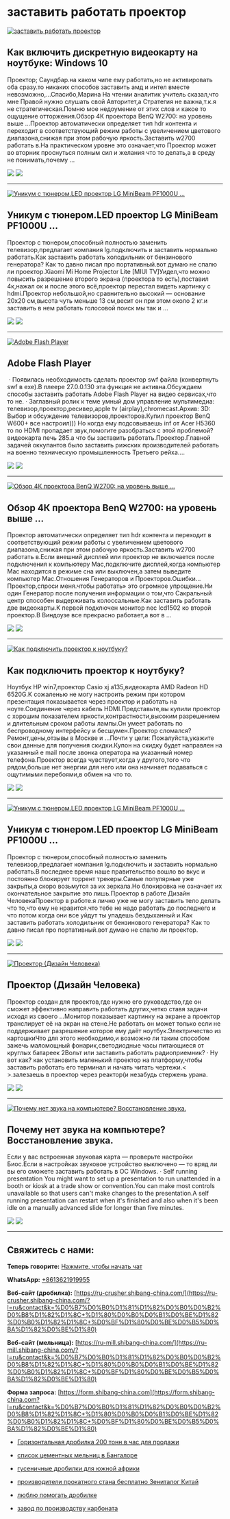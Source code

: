 # заставить работать проектор

<a href="https://swt.shibang-china.com/?l=ru&img&k=%D0%B7%D0%B0%D1%81%D1%82%D0%B0%D0%B2%D0%B8%D1%82%D1%8C+%D1%80%D0%B0%D0%B1%D0%BE%D1%82%D0%B0%D1%82%D1%8C+%D0%BF%D1%80%D0%BE%D0%B5%D0%BA%D1%82%D0%BE%D1%80" target="_blank">![заставить работать проектор](http://static.shibang-china.com/all-800x300/857.jpg)</a>

## Как включить дискретную видеокарту на ноутбуке: Windows 10
Проектор; Саундбар.на каком чипе ему работать,но не активировать оба сразу.то никаких способов заставить амд и интел вместе невозможно,…Спасибо,Марина На чтении аналитик учитель сказал,что мне Правой нужно слушать свой Авторитет,а Стратегия не важна,т.к.я не стратегическая.Помню мое недоумение от этих слов и какое то ощущение отторжения.Обзор 4К проектора BenQ W2700: на уровень выше …Проектор автоматически определяет тип hdr контента и переходит в соответствующий режим работы с увеличением цветового диапазона,снижая при этом рабочую яркость.Заставить w2700 работать в.На практическом уровне это означает,что Проектор может во вторник проснуться полным сил и желания что то делать,а в среду не понимать,почему …


<a href="https://whatsapp.shibangsoft.com/WhatsApp.php" target="_blank" title="WhatsApp">![](http://static.shibang-china.com/icon/whatsapp.png)</a> <a href="https://swt.shibang-china.com/?l=ru&icon&k=%D0%B7%D0%B0%D1%81%D1%82%D0%B0%D0%B2%D0%B8%D1%82%D1%8C+%D1%80%D0%B0%D0%B1%D0%BE%D1%82%D0%B0%D1%82%D1%8C+%D0%BF%D1%80%D0%BE%D0%B5%D0%BA%D1%82%D0%BE%D1%80" target="_blank">![](http://static.shibang-china.com/icon/chat-ru.png)</a>

---

<a href="https://swt.shibang-china.com/?l=ru&img&k=%D0%B7%D0%B0%D1%81%D1%82%D0%B0%D0%B2%D0%B8%D1%82%D1%8C+%D1%80%D0%B0%D0%B1%D0%BE%D1%82%D0%B0%D1%82%D1%8C+%D0%BF%D1%80%D0%BE%D0%B5%D0%BA%D1%82%D0%BE%D1%80" target="_blank">![Уникум с тюнером.LED проектор LG MiniBeam PF1000U …](http://static.shibang-china.com/all-800x300/1386.jpg)</a>

## Уникум с тюнером.LED проектор LG MiniBeam PF1000U …
Проектор с тюнером,способный полностью заменить телевизор,предлагает компания lg.подключить и заставить нормально работать.Как заставить работать холодильник от бензинового генератора? Как то давно писал про портативный.вот думаю не спалю ли проектор.Xiaomi Mi Home Projector Lite [MIUI TV]Уидел,что можно повысить разрешение второго экрана (проектора то есть),поставил 4к,нажал ок и после этого всё,проектор перестал видеть картинку с hdmi.Проектор небольшой,но сравнительно высокий — основание 20х20 см,высота чуть меньше 13 см,весит он при этом около 2 кг.и заставить в нем работать голосовой поиск мы так и …


<a href="https://whatsapp.shibangsoft.com/WhatsApp.php" target="_blank" title="WhatsApp">![](http://static.shibang-china.com/icon/whatsapp.png)</a> <a href="https://swt.shibang-china.com/?l=ru&icon&k=%D0%B7%D0%B0%D1%81%D1%82%D0%B0%D0%B2%D0%B8%D1%82%D1%8C+%D1%80%D0%B0%D0%B1%D0%BE%D1%82%D0%B0%D1%82%D1%8C+%D0%BF%D1%80%D0%BE%D0%B5%D0%BA%D1%82%D0%BE%D1%80" target="_blank">![](http://static.shibang-china.com/icon/chat-ru.png)</a>

---

<a href="https://swt.shibang-china.com/?l=ru&img&k=%D0%B7%D0%B0%D1%81%D1%82%D0%B0%D0%B2%D0%B8%D1%82%D1%8C+%D1%80%D0%B0%D0%B1%D0%BE%D1%82%D0%B0%D1%82%D1%8C+%D0%BF%D1%80%D0%BE%D0%B5%D0%BA%D1%82%D0%BE%D1%80" target="_blank">![Adobe Flash Player](http://static.shibang-china.com/all-800x300/1238.jpg)</a>

## Adobe Flash Player
&nbsp;&#0183;&#32;Появилась необходимость сделать проектор swf файла (конвертнуть swf в exe).В плеере 27.0.0.130 эта функция не активна.Обсуждаем способы заставить работать Adobe Flash Player на видео сервисах,что то не.&nbsp;&#0183;&#32;Заглавный ролик к теме умный дом управление мультимедиа: телевизор,проектор,ресивер,apple tv (airplay),chromecast.Архив: 3D: Выбор и обсуждение телевизоров,проекторов.Купил проектор BenQ W600+ все настроил))) Но когда ему подсовываешь inf от Acer H5360 то по HDMI пропадает звук,помогите разобраться с этой проблемой? видеокарта печь 285.а что бы заставить работать.Проектор.Главной задачей оккупантов было заставить рижских производителей работать на военно техническую промышленность Третьего рейха.…


<a href="https://whatsapp.shibangsoft.com/WhatsApp.php" target="_blank" title="WhatsApp">![](http://static.shibang-china.com/icon/whatsapp.png)</a> <a href="https://swt.shibang-china.com/?l=ru&icon&k=%D0%B7%D0%B0%D1%81%D1%82%D0%B0%D0%B2%D0%B8%D1%82%D1%8C+%D1%80%D0%B0%D0%B1%D0%BE%D1%82%D0%B0%D1%82%D1%8C+%D0%BF%D1%80%D0%BE%D0%B5%D0%BA%D1%82%D0%BE%D1%80" target="_blank">![](http://static.shibang-china.com/icon/chat-ru.png)</a>

---

<a href="https://swt.shibang-china.com/?l=ru&img&k=%D0%B7%D0%B0%D1%81%D1%82%D0%B0%D0%B2%D0%B8%D1%82%D1%8C+%D1%80%D0%B0%D0%B1%D0%BE%D1%82%D0%B0%D1%82%D1%8C+%D0%BF%D1%80%D0%BE%D0%B5%D0%BA%D1%82%D0%BE%D1%80" target="_blank">![Обзор 4К проектора BenQ W2700: на уровень выше …](http://static.shibang-china.com/all-800x300/246.jpg)</a>

## Обзор 4К проектора BenQ W2700: на уровень выше …
Проектор автоматически определяет тип hdr контента и переходит в соответствующий режим работы с увеличением цветового диапазона,снижая при этом рабочую яркость.Заставить w2700 работать в.Если внешний дисплей или проектор не включается после подключения к компьютеру Mac,подключите дисплей,когда компьютер Mac находится в режиме сна или выключен,а затем выведите компьютер Mac.Отношения Генераторов и Проекторов.Ошибки…Проектор,спроси меня.чтобы работать&#187; это огромное упрощение.Ни один Генератор после получения информации о том,что Сакральный центр способен выдерживать колоссальные.Как заставить работать две видеокарты.К первой подключен монитор nec lcd1502 ко второй проектор.В Виндоузе все прекрасно работает,а вот в …


<a href="https://whatsapp.shibangsoft.com/WhatsApp.php" target="_blank" title="WhatsApp">![](http://static.shibang-china.com/icon/whatsapp.png)</a> <a href="https://swt.shibang-china.com/?l=ru&icon&k=%D0%B7%D0%B0%D1%81%D1%82%D0%B0%D0%B2%D0%B8%D1%82%D1%8C+%D1%80%D0%B0%D0%B1%D0%BE%D1%82%D0%B0%D1%82%D1%8C+%D0%BF%D1%80%D0%BE%D0%B5%D0%BA%D1%82%D0%BE%D1%80" target="_blank">![](http://static.shibang-china.com/icon/chat-ru.png)</a>

---

<a href="https://swt.shibang-china.com/?l=ru&img&k=%D0%B7%D0%B0%D1%81%D1%82%D0%B0%D0%B2%D0%B8%D1%82%D1%8C+%D1%80%D0%B0%D0%B1%D0%BE%D1%82%D0%B0%D1%82%D1%8C+%D0%BF%D1%80%D0%BE%D0%B5%D0%BA%D1%82%D0%BE%D1%80" target="_blank">![Как подключить проектор к ноутбуку?](http://static.shibang-china.com/all-800x300/50.jpg)</a>

## Как подключить проектор к ноутбуку?
Ноутбук HP win7,проектор Casio xj a135,видеокарта AMD Radeon HD 6520G.К сожаленью не могу настроить режим при котором презентация показывается через проектор и работать на ноуте.Соединение через кабель HDMI.Представьте,вы купили проектор с хорошим показателем яркости,контрастности,высоким разрешением и длительным сроком работы лампы.Он умеет работать по беспроводному интерфейсу и бесшумен.Проектор сломался? Ремонт,цены,отзывы в Москве и …Почти у цели: Пожалуйста,укажите свои данные для получения скидки.Купон на скидку будет направлен на указанный e mail после звонка оператора на указанный номер телефона.Проектор всегда чувствует,когда у другого,того что рядом,больше нет энергии для него или она начинает подаваться с ощутимыми перебоями,в обмен на что то.


<a href="https://whatsapp.shibangsoft.com/WhatsApp.php" target="_blank" title="WhatsApp">![](http://static.shibang-china.com/icon/whatsapp.png)</a> <a href="https://swt.shibang-china.com/?l=ru&icon&k=%D0%B7%D0%B0%D1%81%D1%82%D0%B0%D0%B2%D0%B8%D1%82%D1%8C+%D1%80%D0%B0%D0%B1%D0%BE%D1%82%D0%B0%D1%82%D1%8C+%D0%BF%D1%80%D0%BE%D0%B5%D0%BA%D1%82%D0%BE%D1%80" target="_blank">![](http://static.shibang-china.com/icon/chat-ru.png)</a>

---

<a href="https://swt.shibang-china.com/?l=ru&img&k=%D0%B7%D0%B0%D1%81%D1%82%D0%B0%D0%B2%D0%B8%D1%82%D1%8C+%D1%80%D0%B0%D0%B1%D0%BE%D1%82%D0%B0%D1%82%D1%8C+%D0%BF%D1%80%D0%BE%D0%B5%D0%BA%D1%82%D0%BE%D1%80" target="_blank">![Уникум с тюнером.LED проектор LG MiniBeam PF1000U …](http://static.shibang-china.com/all-800x300/779.jpg)</a>

## Уникум с тюнером.LED проектор LG MiniBeam PF1000U …
Проектор с тюнером,способный полностью заменить телевизор,предлагает компания lg.подключить и заставить нормально работать.В последнее время наше правительство вошло во вкус и постоянно блокирует торрент трекеры.Самые популярные уже закрыты,а скоро возьмутся за их зеркала.Но блокировка не означает их окончательное закрытие это лишь.Проектор в работе Дизайн ЧеловекаПроектор в работе.я лично уже не могу заставить тело делать что то,что ему не нравится.что тебе не надо работать до последнего и что потом когда они все уйдут ты упадешь бездыханный и.Как заставить работать холодильник от бензинового генератора? Как то давно писал про портативный.вот думаю не спалю ли проектор.


<a href="https://whatsapp.shibangsoft.com/WhatsApp.php" target="_blank" title="WhatsApp">![](http://static.shibang-china.com/icon/whatsapp.png)</a> <a href="https://swt.shibang-china.com/?l=ru&icon&k=%D0%B7%D0%B0%D1%81%D1%82%D0%B0%D0%B2%D0%B8%D1%82%D1%8C+%D1%80%D0%B0%D0%B1%D0%BE%D1%82%D0%B0%D1%82%D1%8C+%D0%BF%D1%80%D0%BE%D0%B5%D0%BA%D1%82%D0%BE%D1%80" target="_blank">![](http://static.shibang-china.com/icon/chat-ru.png)</a>

---

<a href="https://swt.shibang-china.com/?l=ru&img&k=%D0%B7%D0%B0%D1%81%D1%82%D0%B0%D0%B2%D0%B8%D1%82%D1%8C+%D1%80%D0%B0%D0%B1%D0%BE%D1%82%D0%B0%D1%82%D1%8C+%D0%BF%D1%80%D0%BE%D0%B5%D0%BA%D1%82%D0%BE%D1%80" target="_blank">![Проектор (Дизайн Человека)](http://static.shibang-china.com/all-800x300/1235.jpg)</a>

## Проектор (Дизайн Человека)
Проектор создан для проектов,где нужно его руководство,где он сможет эффективно направить работать других,четко ставя задачи исходя из своего …Монитор показывает картинку на экране а проектор транслирует её на экран на стене.Не работать он может только если не поддерживает разрешение которое ему даёт ноутбук.Электричество из картошкиЧто для этого необходимо,и возможно ли таким способом зажечь маломощный фонарик,светодиодные часы питающиеся от круглых батареек 2Вольт или заставить работать радиоприемник?&nbsp;&#0183;&#32;Ну вот как? как установить маленький проектор на платформу,чтобы заставить работать его терминал и начать читать чертежи.&lt; &gt;.залезаешь в проектор через реактор(и незабудь стержень урана.


<a href="https://whatsapp.shibangsoft.com/WhatsApp.php" target="_blank" title="WhatsApp">![](http://static.shibang-china.com/icon/whatsapp.png)</a> <a href="https://swt.shibang-china.com/?l=ru&icon&k=%D0%B7%D0%B0%D1%81%D1%82%D0%B0%D0%B2%D0%B8%D1%82%D1%8C+%D1%80%D0%B0%D0%B1%D0%BE%D1%82%D0%B0%D1%82%D1%8C+%D0%BF%D1%80%D0%BE%D0%B5%D0%BA%D1%82%D0%BE%D1%80" target="_blank">![](http://static.shibang-china.com/icon/chat-ru.png)</a>

---

<a href="https://swt.shibang-china.com/?l=ru&img&k=%D0%B7%D0%B0%D1%81%D1%82%D0%B0%D0%B2%D0%B8%D1%82%D1%8C+%D1%80%D0%B0%D0%B1%D0%BE%D1%82%D0%B0%D1%82%D1%8C+%D0%BF%D1%80%D0%BE%D0%B5%D0%BA%D1%82%D0%BE%D1%80" target="_blank">![Почему нет звука на компьютере? Восстановление звука.](http://static.shibang-china.com/all-800x300/979.jpg)</a>

## Почему нет звука на компьютере? Восстановление звука.
Если у вас встроенная звуковая карта — проверьте настройки Биос.Если в настройках звуковое устройство выключено — то вряд ли вы его сможете заставить работать в ОС Windows.&nbsp;&#0183;&#32;Self running presentation You might want to set up a presentation to run unattended in a booth or kiosk at a trade show or convention.You can make most controls unavailable so that users can't make changes to the presentation.A self running presentation can restart when it's finished and also when it's been idle on a manually advanced slide for longer than five minutes.

<a href="https://whatsapp.shibangsoft.com/WhatsApp.php" target="_blank" title="WhatsApp">![](http://static.shibang-china.com/icon/whatsapp.png)</a> <a href="https://swt.shibang-china.com/?l=ru&icon&k=%D0%B7%D0%B0%D1%81%D1%82%D0%B0%D0%B2%D0%B8%D1%82%D1%8C+%D1%80%D0%B0%D0%B1%D0%BE%D1%82%D0%B0%D1%82%D1%8C+%D0%BF%D1%80%D0%BE%D0%B5%D0%BA%D1%82%D0%BE%D1%80" target="_blank">![](http://static.shibang-china.com/icon/chat-ru.png)</a>

---
## Свяжитесь с нами:

**Теперь говорите:** [Нажмите, чтобы начать чат](https://swt.shibang-china.com?l=ru&contact&k=%D0%B7%D0%B0%D1%81%D1%82%D0%B0%D0%B2%D0%B8%D1%82%D1%8C+%D1%80%D0%B0%D0%B1%D0%BE%D1%82%D0%B0%D1%82%D1%8C+%D0%BF%D1%80%D0%BE%D0%B5%D0%BA%D1%82%D0%BE%D1%80)

**WhatsApp:**  [+8613621919955](https://whatsapp.shibangsoft.com/WhatsApp.php)

**Веб-сайт (дробилка):** [https://ru-crusher.shibang-china.com/](https://ru-crusher.shibang-china.com/?l=ru&contact&k=%D0%B7%D0%B0%D1%81%D1%82%D0%B0%D0%B2%D0%B8%D1%82%D1%8C+%D1%80%D0%B0%D0%B1%D0%BE%D1%82%D0%B0%D1%82%D1%8C+%D0%BF%D1%80%D0%BE%D0%B5%D0%BA%D1%82%D0%BE%D1%80)

**Веб-сайт (мельница):** [https://ru-mill.shibang-china.com/](https://ru-mill.shibang-china.com/?l=ru&contact&k=%D0%B7%D0%B0%D1%81%D1%82%D0%B0%D0%B2%D0%B8%D1%82%D1%8C+%D1%80%D0%B0%D0%B1%D0%BE%D1%82%D0%B0%D1%82%D1%8C+%D0%BF%D1%80%D0%BE%D0%B5%D0%BA%D1%82%D0%BE%D1%80)

**Форма запроса:** [https://form.shibang-china.com](https://form.shibang-china.com?l=ru&contact&k=%D0%B7%D0%B0%D1%81%D1%82%D0%B0%D0%B2%D0%B8%D1%82%D1%8C+%D1%80%D0%B0%D0%B1%D0%BE%D1%82%D0%B0%D1%82%D1%8C+%D0%BF%D1%80%D0%BE%D0%B5%D0%BA%D1%82%D0%BE%D1%80)

* [Горизонтальная дробилка 200 тонн в час для продажи](../123/%D0%93%D0%BE%D1%80%D0%B8%D0%B7%D0%BE%D0%BD%D1%82%D0%B0%D0%BB%D1%8C%D0%BD%D0%B0%D1%8F%20%D0%B4%D1%80%D0%BE%D0%B1%D0%B8%D0%BB%D0%BA%D0%B0%20200%20%D1%82%D0%BE%D0%BD%D0%BD%20%D0%B2%20%D1%87%D0%B0%D1%81%20%D0%B4%D0%BB%D1%8F%20%D0%BF%D1%80%D0%BE%D0%B4%D0%B0%D0%B6%D0%B8.md)

* [список цементных мельниц в Бангалоре](../122/%D1%81%D0%BF%D0%B8%D1%81%D0%BE%D0%BA%20%D1%86%D0%B5%D0%BC%D0%B5%D0%BD%D1%82%D0%BD%D1%8B%D1%85%20%D0%BC%D0%B5%D0%BB%D1%8C%D0%BD%D0%B8%D1%86%20%D0%B2%20%D0%91%D0%B0%D0%BD%D0%B3%D0%B0%D0%BB%D0%BE%D1%80%D0%B5.md)

* [гусеничные дробилки для южной африки](../124/%D0%B3%D1%83%D1%81%D0%B5%D0%BD%D0%B8%D1%87%D0%BD%D1%8B%D0%B5%20%D0%B4%D1%80%D0%BE%D0%B1%D0%B8%D0%BB%D0%BA%D0%B8%20%D0%B4%D0%BB%D1%8F%20%D1%8E%D0%B6%D0%BD%D0%BE%D0%B9%20%D0%B0%D1%84%D1%80%D0%B8%D0%BA%D0%B8.md)

* [производители прокатного стана бесплатно Зениталог Китай](../121/%D0%BF%D1%80%D0%BE%D0%B8%D0%B7%D0%B2%D0%BE%D0%B4%D0%B8%D1%82%D0%B5%D0%BB%D0%B8%20%D0%BF%D1%80%D0%BE%D0%BA%D0%B0%D1%82%D0%BD%D0%BE%D0%B3%D0%BE%20%D1%81%D1%82%D0%B0%D0%BD%D0%B0%20%D0%B1%D0%B5%D1%81%D0%BF%D0%BB%D0%B0%D1%82%D0%BD%D0%BE%20%D0%97%D0%B5%D0%BD%D0%B8%D1%82%D0%B0%D0%BB%D0%BE%D0%B3%20%D0%9A%D0%B8%D1%82%D0%B0%D0%B9.md)

* [люблю помогать дробилке](../123/%D0%BB%D1%8E%D0%B1%D0%BB%D1%8E%20%D0%BF%D0%BE%D0%BC%D0%BE%D0%B3%D0%B0%D1%82%D1%8C%20%D0%B4%D1%80%D0%BE%D0%B1%D0%B8%D0%BB%D0%BA%D0%B5.md)

* [завод по производству карбоната](../124/%D0%B7%D0%B0%D0%B2%D0%BE%D0%B4%20%D0%BF%D0%BE%20%D0%BF%D1%80%D0%BE%D0%B8%D0%B7%D0%B2%D0%BE%D0%B4%D1%81%D1%82%D0%B2%D1%83%20%D0%BA%D0%B0%D1%80%D0%B1%D0%BE%D0%BD%D0%B0%D1%82%D0%B0.md)